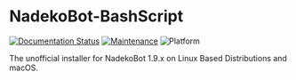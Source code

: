# NadekoBot-BashScript

[![Documentation Status](https://readthedocs.org/projects/nadekobot/badge/?version=latest)](http://nadekobot.readthedocs.io/en/latest/guides/Linux%20Guide/)
[![Maintenance](https://img.shields.io/maintenance/yes/2021)](https://github.com/Botler-Dev/Installer/graphs/commit-activity)
![Platform](https://img.shields.io/badge/platform-Linux%20|%20macOS-lightgrey)

The unofficial installer for NadekoBot 1.9.x on Linux Based Distributions and macOS.
